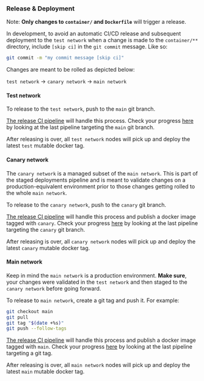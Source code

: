 ### Release & Deployment

Note: **Only changes to `container/` and `Dockerfile`** will trigger a release.

In development, to avoid an automatic CI/CD release and subsequent deployment to the `test network` when a change is made to the `container/**` directory, include `[skip ci]` in the `git commit` message. Like so:

```bash
git commit -m "my commit message [skip ci]"
```

Changes are meant to be rolled as depicted below:

`test network` -> `canary network` -> `main network`

#### Test network

To release to the `test network`, push to the `main` git branch.

[The release CI pipeline](.github/workflows/release.yml) will handle this process. Check your progress [here](https://github.com/filecoin-saturn/L1-node/actions/workflows/release.yml) by looking at the last pipeline targeting the `main` git branch.

After releasing is over, all `test network` nodes will pick up and deploy the latest `test` mutable docker tag.

#### Canary network

The `canary network` is a managed subset of the `main network`. This is part of the staged deployments pipeline and is meant to validate changes on a production-equivalent environment prior to those changes getting rolled to the whole `main network`.

To release to the `canary network`, push to the `canary` git branch.

[The release CI pipeline](.github/workflows/release.yml) will handle this process and publish a docker image tagged with `canary`. Check your progress [here](https://github.com/filecoin-saturn/L1-node/actions/workflows/release.yml) by looking at the last pipeline targeting the `canary` git branch.

After releasing is over, all `canary network` nodes will pick up and deploy the latest `canary` mutable docker tag.

#### Main network

Keep in mind the `main network` is a production environment. **Make sure**, your changes were validated in the `test network` and then staged to the `canary network` before going forward.

To release to `main network`, create a git tag and push it. For example:

```bash
git checkout main
git pull
git tag "$(date +%s)"
git push --follow-tags
```

[The release CI pipeline](https://github.com/filecoin-saturn/L1-node/blob/main/.github/workflows/release.yml) will handle this process and publish a docker image tagged with `main`. Check your progress [here](https://github.com/filecoin-saturn/L1-node/actions/workflows/release.yml) by looking at the last pipeline targeting a git tag.

After releasing is over, all `main network` nodes will pick up and deploy the latest `main` mutable docker tag.
